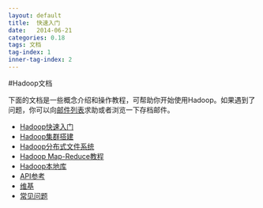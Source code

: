 ```yaml
---
layout: default
title:  快速入门
date:   2014-06-21
categories: 0.18
tags: 文档
tag-index: 1
inner-tag-index: 2
---
```


#Hadoop文档

下面的文档是一些概念介绍和操作教程，可帮助你开始使用Hadoop。如果遇到了问题，你可以向[邮件列表](http://hadoop.apache.org/core/mailing_lists.html)求助或者浏览一下存档邮件。
	
* [Hadoop快速入门](/index/)
* [Hadoop集群搭建]()
* [Hadoop分布式文件系统]()
* [Hadoop Map-Reduce教程]()
* [Hadoop本地库]()
* [API参考](http://hadoop.apache.org/core/docs/r0.18.2/api/index.html)
* [维基](http://wiki.apache.org/hadoop/)
* [常见问题](http://wiki.apache.org/hadoop/FAQ/) 